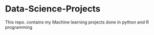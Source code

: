 # Data-Science-Projects
This repo. contains my Machine learning  projects done in python and R programming
